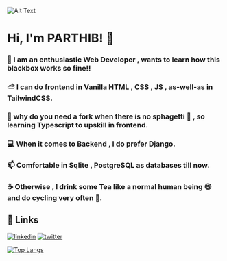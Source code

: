 ![Alt Text](https://media.giphy.com/media/v1.Y2lkPTc5MGI3NjExNGx3MnU0OWxxYTY1Y2ttYW9vbGZjN2Ryb3gzb2p3aHI5Mm1xeDI5YSZlcD12MV9pbnRlcm5hbF9naWZfYnlfaWQmY3Q9Zw/iaDQD7DckLuOnWTVZL/giphy.gif)

# Hi, I'm PARTHIB! 👋



### 👦 I am an enthusiastic Web Developer , wants to learn how this blackbox works so fine!!
### ⛅ I can do frontend in Vanilla HTML , CSS , JS , as-well-as in TailwindCSS.
### 🍴 why do you need a fork when there is no sphagetti 🥣  , so learning Typescript to upskill in frontend.
### 💻 When it comes to Backend , I do prefer Django.
### 📫 Comfortable in Sqlite , PostgreSQL as databases till now.
### ☕ Otherwise , I drink some Tea like a normal human being 😄 and do cycling very often 🚴.




## 🎷 Links
[![linkedin](https://img.shields.io/badge/linkedin-0A66C2?style=for-the-badge&logo=linkedin&logoColor=white)](https://www.linkedin.com/in/parthib-kumar-deb-a438a6234/)
[![twitter](https://img.shields.io/badge/twitter-white?style=for-the-badge&logo=twitter&logoColor=black)](https://twitter.com/parthib_deb23)

[![Top Langs](https://github-readme-stats.vercel.app/api/top-langs/?username=PARTHIB-DEB&layout=pie)](https://github.com/PARTHIB-FRB/github-readme-stats)
